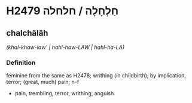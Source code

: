 # H2479 חַלְחָלָה / חלחלה

## chalchâlâh

_(khal-khaw-law' | hahl-haw-LAW | hahl-ha-LA)_

### Definition

feminine from the same as H2478; writhing (in childbirth); by implication, terror; (great, much) pain; n-f

- pain, trembling, terror, writhing, anguish
